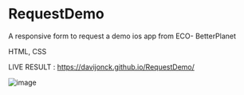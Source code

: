 # RequestDemo
A responsive form to request a demo ios app from ECO- BetterPlanet

HTML, CSS

LIVE RESULT : https://davijonck.github.io/RequestDemo/


![image](https://user-images.githubusercontent.com/17154364/178117557-af50ffa4-c367-4a86-9d94-2d42b527b057.png)

